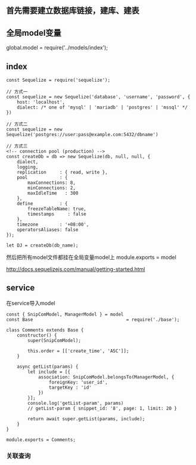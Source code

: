## 首先需要建立数据库链接，建库、建表


## 全局model变量
global.model = require('../models/index');

## index
```
const Sequelize = require('sequelize');

// 方式一
const sequelize = new Sequelize('database', 'username', 'password', {
    host: 'localhost',
    dialect: /* one of 'mysql' | 'mariadb' | 'postgres' | 'mssql' */
})

// 方式二
const sequelize = new Sequelize('postgres://user:pass@example.com:5432/dbname')

// 方式三
<!-- connection pool (production) -->
const createDb = db => new Sequelize(db, null, null, {
    dialect,
    logging,
    replication     : { read, write },
    pool            : {
        maxConnections: 8,
        minConnections: 2,
        maxIdleTime   : 300
    },
    define          : {
        freezeTableName: true,
        timestamps     : false
    },
    timezone        : '+08:00',
    operatorsAliases: false
});

let DJ = createDb(db_name);
```

然后把所有model文件都挂在全局变量model上
module.exports = model

http://docs.sequelizejs.com/manual/getting-started.html

## service
在service导入model
```
const { SnipComModel, ManagerModel } = model
const Base                                   = require('./base');

class Comments extends Base {
    constructor() {
        super(SnipComModel);

        this.order = [['create_time', 'ASC']];
    }

    async getList(params) {
        let include = [{
            association: SnipComModel.belongsTo(ManagerModel, {
                foreignKey: 'user_id',
                targetKey : 'id'
            })
        }];
        console.log('getList-param', params)
        // getList-param { snippet_id: '8', page: 1, limit: 20 }

        return await super.getList(params, include);
    }
}

module.exports = Comments;
```

### 关联查询







